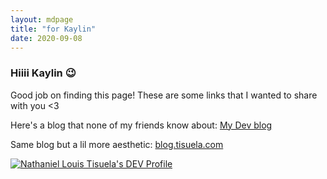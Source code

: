 ```yaml
---
layout: mdpage
title: "for Kaylin"
date: 2020-09-08
---
```

### Hiiii Kaylin 😉

Good job on finding this page! These are some links that I wanted to share with you <3

Here's a blog that none of my friends know about: 
[My Dev blog](https://dev.to/nananananate)

Same blog but a lil more aesthetic: [blog.tisuela.com](https://blog.tisuela.com/)

[![Nathaniel Louis Tisuela's DEV Profile](https://d2fltix0v2e0sb.cloudfront.net/dev-badge.svg)](https://dev.to/nananananate)


